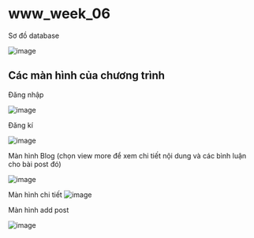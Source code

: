 # www_week_06

Sơ đồ database

![image](https://github.com/NguyenQuocKhoi/www_week_06/assets/98084575/f0df32ea-cbe6-435b-9ea0-47b2ef060ea5)

## Các màn hình của chương trình

Đăng nhập

![image](https://github.com/NguyenQuocKhoi/www_week_06/assets/98084575/1a937a75-b80f-44c4-9b70-8cd9a86ca701)

Đăng kí 

![image](https://github.com/NguyenQuocKhoi/www_week_06/assets/98084575/5a3f090f-3346-47fe-a915-b10507987cc3)

Màn hình Blog (chọn view more để xem chi tiết nội dung và các bình luận cho bài post đó)

![image](https://github.com/NguyenQuocKhoi/www_week_06/assets/98084575/df867301-137c-4858-b855-1a223f8d8894)

Màn hình chi tiết 
![image](https://github.com/NguyenQuocKhoi/www_week_06/assets/98084575/4dc7616a-2dc3-4455-b96d-7a1cae8d82ff)

Màn hình add post

![image](https://github.com/NguyenQuocKhoi/www_week_06/assets/98084575/f4af16df-8d44-4ccb-81f6-5a9939260adf)

